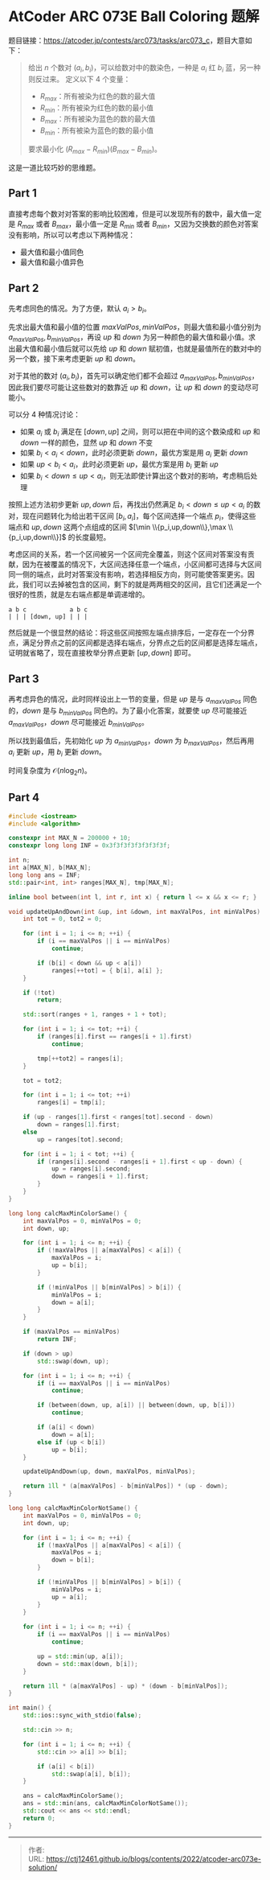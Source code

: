 # AtCoder ARC 073E Ball Coloring 题解


题目链接：<https://atcoder.jp/contests/arc073/tasks/arc073_c>，题目大意如下：

> 给出 $n$ 个数对 $(a_i, b_i)$，可以给数对中的数染色，一种是 $a_i$ 红 $b_i$ 蓝，另一种则反过来。
> 定义以下 4 个变量：
> - $R_{max}$：所有被染为红色的数的最大值
> - $R_{min}$：所有被染为红色的数的最小值
> - $B_{max}$：所有被染为蓝色的数的最大值
> - $B_{min}$：所有被染为蓝色的数的最小值
>
> 要求最小化 $(R_{max} - R_{min})(B_{max} - B_{min})$。

这是一道比较巧妙的思维题。

## Part 1
直接考虑每个数对对答案的影响比较困难，但是可以发现所有的数中，最大值一定是 $R_{max}$ 或者 $B_{max}$，最小值一定是 $R_{min}$ 或者 $B_{min}$，又因为交换数的颜色对答案没有影响，所以可以考虑以下两种情况：

 - 最大值和最小值同色
 - 最大值和最小值异色

## Part 2
先考虑同色的情况。为了方便，默认 $a_i > b_i$。

先求出最大值和最小值的位置 $maxValPos, minValPos$，则最大值和最小值分别为 $a_{maxValPos}, b_{minValPos}$，再设 $up$ 和 $down$ 为另一种颜色的最大值和最小值。求出最大值和最小值后就可以先给 $up$ 和 $down$ 赋初值，也就是最值所在的数对中的另一个数，接下来考虑更新 $up$ 和 $down$。

对于其他的数对 $(a_i,b_i)$，首先可以确定他们都不会超过 $a_{maxValPos}, b_{minValPos}$，因此我们要尽可能让这些数对的数靠近 $up$ 和 $down$，让 $up$ 和 $down$ 的变动尽可能小。

可以分 4 种情况讨论：

 - 如果 $a_i$ 或 $b_i$ 满足在 $[down, up]$ 之间，则可以把在中间的这个数染成和 $up$ 和 $down$ 一样的颜色，显然 $up$ 和 $down$ 不变
 - 如果 $b_i < a_i < down$，此时必须更新 $down$，最优方案是用 $a_i$ 更新 $down$
 - 如果 $up < b_i < a_i$，此时必须更新 $up$，最优方案是用 $b_i$ 更新 $up$
 - 如果 $b_i < down \le up < a_i$，则无法即使计算出这个数对的影响，考虑稍后处理

按照上述方法初步更新 $up, down$ 后，再找出仍然满足 $b_i < down \le up < a_i$ 的数对，现在问题转化为给出若干区间 $[b_i, a_i]$，每个区间选择一个端点 $p_i$，使得这些端点和 $up, down$ 这两个点组成的区间 $[\min \\{p_i,up,down\\},\max \\{p_i,up,down\\}]$ 的长度最短。

考虑区间的关系，若一个区间被另一个区间完全覆盖，则这个区间对答案没有贡献，因为在被覆盖的情况下，大区间选择任意一个端点，小区间都可选择与大区间同一侧的端点，此时对答案没有影响，若选择相反方向，则可能使答案更劣。因此，我们可以去掉被包含的区间，剩下的就是两两相交的区间，且它们还满足一个很好的性质，就是左右端点都是单调递增的。

```plain
a b c            a b c
| | | [down, up] | | |
```

然后就是一个很显然的结论：将这些区间按照左端点排序后，一定存在一个分界点，满足分界点之前的区间都是选择右端点，分界点之后的区间都是选择左端点，证明就省略了，现在直接枚举分界点更新 $[up, down]$ 即可。

## Part 3
再考虑异色的情况，此时同样设出上一节的变量，但是 $up$ 是与 $a_{maxValPos}$ 同色的，$down$ 是与 $b_{minValPos}$ 同色的。为了最小化答案，就要使 $up$ 尽可能接近 $a_{maxValPos}$，$down$ 尽可能接近 $b_{minValPos}$。

所以找到最值后，先初始化 $up$ 为 $a_{minValPos}$，$down$ 为 $b_{maxValPos}$，然后再用 $a_i$ 更新 $up$，用 $b_i$ 更新 $down$。

时间复杂度为 $\mathcal O(n \log_2 n)$。

## Part 4
```cpp
#include <iostream>
#include <algorithm>

constexpr int MAX_N = 200000 + 10;
constexpr long long INF = 0x3f3f3f3f3f3f3f3f;

int n;
int a[MAX_N], b[MAX_N];
long long ans = INF;
std::pair<int, int> ranges[MAX_N], tmp[MAX_N];

inline bool between(int l, int r, int x) { return l <= x && x <= r; }

void updateUpAndDown(int &up, int &down, int maxValPos, int minValPos) {
    int tot = 0, tot2 = 0;

    for (int i = 1; i <= n; ++i) {
        if (i == maxValPos || i == minValPos)
            continue;

        if (b[i] < down && up < a[i])
            ranges[++tot] = { b[i], a[i] };
    }

    if (!tot)
        return;

    std::sort(ranges + 1, ranges + 1 + tot);

    for (int i = 1; i <= tot; ++i) {
        if (ranges[i].first == ranges[i + 1].first)
            continue;

        tmp[++tot2] = ranges[i];
    }

    tot = tot2;

    for (int i = 1; i <= tot; ++i)
        ranges[i] = tmp[i];

    if (up - ranges[1].first < ranges[tot].second - down)
        down = ranges[1].first;
    else
        up = ranges[tot].second;

    for (int i = 1; i < tot; ++i) {
        if (ranges[i].second - ranges[i + 1].first < up - down) {
            up = ranges[i].second;
            down = ranges[i + 1].first;
        }
    }
}

long long calcMaxMinColorSame() {
    int maxValPos = 0, minValPos = 0;
    int down, up;

    for (int i = 1; i <= n; ++i) {
        if (!maxValPos || a[maxValPos] < a[i]) {
            maxValPos = i;
            up = b[i];
        }

        if (!minValPos || b[minValPos] > b[i]) {
            minValPos = i;
            down = a[i];
        }
    }

    if (maxValPos == minValPos)
        return INF;

    if (down > up)
        std::swap(down, up);

    for (int i = 1; i <= n; ++i) {
        if (i == maxValPos || i == minValPos)
            continue;

        if (between(down, up, a[i]) || between(down, up, b[i]))
            continue;

        if (a[i] < down)
            down = a[i];
        else if (up < b[i])
            up = b[i];
    }

    updateUpAndDown(up, down, maxValPos, minValPos);

    return 1ll * (a[maxValPos] - b[minValPos]) * (up - down);
}

long long calcMaxMinColorNotSame() {
    int maxValPos = 0, minValPos = 0;
    int down, up;

    for (int i = 1; i <= n; ++i) {
        if (!maxValPos || a[maxValPos] < a[i]) {
            maxValPos = i;
            down = b[i];
        }

        if (!minValPos || b[minValPos] > b[i]) {
            minValPos = i;
            up = a[i];
        }
    }
    
    for (int i = 1; i <= n; ++i) {
        if (i == maxValPos || i == minValPos)
            continue;

        up = std::min(up, a[i]);
        down = std::max(down, b[i]);
    }

    return 1ll * (a[maxValPos] - up) * (down - b[minValPos]);
}

int main() {
    std::ios::sync_with_stdio(false);

    std::cin >> n;

    for (int i = 1; i <= n; ++i) {
        std::cin >> a[i] >> b[i];

        if (a[i] < b[i])
            std::swap(a[i], b[i]);
    }

    ans = calcMaxMinColorSame();
    ans = std::min(ans, calcMaxMinColorNotSame());
    std::cout << ans << std::endl;
    return 0;
}
```

---

> 作者:   
> URL: https://ctj12461.github.io/blogs/contents/2022/atcoder-arc073e-solution/  

